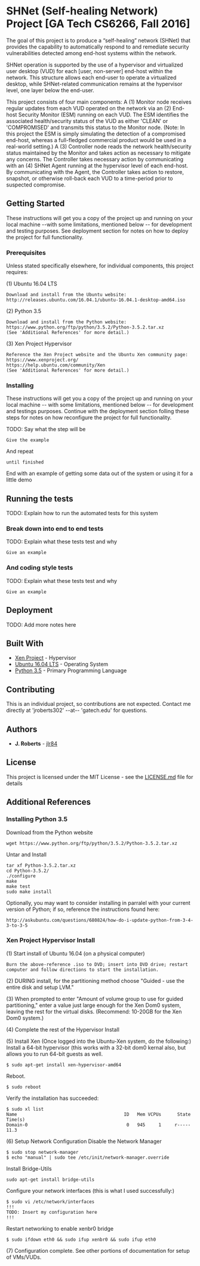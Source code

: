 # SHNet (Self-healing Network) Project [GA Tech CS6266, Fall 2016]

The goal of this project is to produce a “self-healing” network (SHNet) that provides the capability to automatically respond to and remediate security vulnerabilities detected among end-host systems within the network.

SHNet operation is supported by the use of a hypervisor and virtualized user desktop (VUD) for each [user, non-server] end-host within the network. This structure allows each end-user to operate a virtualized desktop, while SHNet-related communication remains at the hypervisor level, one layer below the end-user. 

This project consists of four main components: A (1) Monitor node receives regular updates from each VUD operated on the network via an (2) End-host Security Monitor (ESM) running on each VUD. The ESM identifies the associated health/security status of the VUD as either 'CLEAN' or 'COMPROMISED' and transmits this status to the Monitor node. (Note: In this project the ESM is simply simulating the detection of a compromised end-host, whereas a full-fledged commercial product would be used in a real-world setting.) A (3) Controller node reads the network health/security status maintained by the Monitor and takes action as necessary to mitigate any concerns. The Controller takes necessary action by communicating with an (4) SHNet Agent running at the hypervisor level of each end-host. By communicating with the Agent, the Controller takes action to restore, snapshot, or otherwise roll-back each VUD to a time-period prior to suspected compromise.

## Getting Started

These instructions will get you a copy of the project up and running on your local machine --with some limitations, mentioned below -- for development and testing purposes. See deployment section for notes on how to deploy the project for full functionality.

### Prerequisites

Unless stated specifically elsewhere, for individual components, this project requires:

(1) Ubuntu 16.04 LTS
```
Download and install from the Ubuntu website:
http://releases.ubuntu.com/16.04.1/ubuntu-16.04.1-desktop-amd64.iso
```

(2) Python 3.5

```
Download and install from the Python website: 
https://www.python.org/ftp/python/3.5.2/Python-3.5.2.tar.xz
(See 'Additional References' for more detail.)
```

(3) Xen Project Hypervisor 
```
Reference the Xen Project website and the Ubuntu Xen community page:
https://www.xenproject.org/
https://help.ubuntu.com/community/Xen
(See 'Additional References' for more detail.)
```


### Installing

These instructions will get you a copy of the project up and running on your local machine -- with some limitations, mentioned below -- for development and testings purposes. Continue with the deployment section folling these steps for notes on how reconfigure the project for full functionality.

TODO: Say what the step will be

```
Give the example
```

And repeat

```
until finished
```

End with an example of getting some data out of the system or using it for a little demo

## Running the tests

TODO: Explain how to run the automated tests for this system

### Break down into end to end tests

TODO: Explain what these tests test and why

```
Give an example
```

### And coding style tests

TODO: Explain what these tests test and why

```
Give an example
```

## Deployment

TODO: Add more notes here

## Built With

* [Xen Project](https://www.xenproject.org/) - Hypervisor
* [Ubuntu 16.04 LTS](https://wiki.ubuntu.com/XenialXerus/ReleaseNotes) - Operating System
* [Python 3.5](https://docs.python.org/3/) - Primary Programming Language

## Contributing

This is an individual project, so contributions are not expected. Contact me directly at 'jroberts302' --at-- 'gatech.edu' for questions. 

## Authors

* **J. Roberts** - [jlr84](https://github.com/jlr84)

## License

This project is licensed under the MIT License - see the [LICENSE.md](License.md) file for details


## Additional References

### Installing Python 3.5

Download from the Python website 
```
wget https://www.python.org/ftp/python/3.5.2/Python-3.5.2.tar.xz
```

Untar and Install
```
tar xf Python-3.5.2.tar.xz
cd Python-3.5.2/
./configure
make
make test
sudo make install
```

Optionally, you may want to consider installing in parralel with your current version of Python; if so, reference the instructions found here:
```
http://askubuntu.com/questions/680824/how-do-i-update-python-from-3-4-3-to-3-5
```

### Xen Project Hypervisor Install

(1) Start install of Ubuntu 16.04 (on a physical computer)
```
Burn the above-reference .iso to DVD; insert into DVD drive; restart computer and follow directions to start the installation.
```

(2) DURING install, for the partitioning method choose "Guided - use the entire disk and setup LVM."

(3) When prompted to enter "Amount of volume group to use for guided partitioning," enter a value just large enough for the Xen Dom0 system, leaving the rest for the virtual disks. (Recommend: 10-20GB for the Xen Dom0 system.)

(4) Complete the rest of the Hypervisor Install

(5) Install Xen (Once logged into the Ubuntu-Xen system, do the following:)
Install a 64-bit hypervisor (this works with a 32-bit dom0 kernal also, but allows you to run 64-bit guests as well.
```
$ sudo apt-get install xen-hypervisor-amd64
```

Reboot.
```
$ sudo reboot
```

Verify the installation has succeeded:
```
$ sudo xl list
Name                                        ID   Mem VCPUs      State   Time(s)
Domain-0                                     0   945     1     r-----      11.3
```

(6) Setup Network Configuration
Disable the Network Manager
```
$ sudo stop network-manager
$ echo "manual" | sudo tee /etc/init/network-manager.override
```

Install Bridge-Utils
```
sudo apt-get install bridge-utils
```

Configure your network interfaces (this is what I used successfully:)
```
$ sudo vi /etc/network/interfaces
!!!
TODO: Insert my configuration here
!!!
```

Restart networking to enable xenbr0 bridge
```
$ sudo ifdown eth0 && sudo ifup xenbr0 && sudo ifup eth0
```

(7) Configuration complete. See other portions of documentation for setup of VMs/VUDs.
